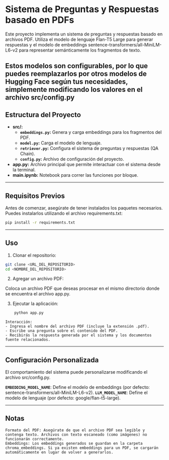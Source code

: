 # Sistema de Preguntas y Respuestas basado en PDFs

Este proyecto implementa un sistema de preguntas y respuestas basado en archivos PDF. Utiliza el modelo de lenguaje Flan-T5 Large para generar respuestas y el modelo de embeddings sentence-transformers/all-MiniLM-L6-v2 para representar semánticamente los fragmentos de texto.

Estos modelos son configurables, por lo que puedes reemplazarlos por otros modelos de Hugging Face según tus necesidades, simplemente modificando los valores en el archivo src/config.py
---

## **Estructura del Proyecto**
- **src/:**
  - **`embeddings.py`:** Genera y carga embeddings para los fragmentos del PDF.
  - **`model.py`:** Carga el modelo de lenguaje.
  - **`retriever.py`:** Configura el sistema de preguntas y respuestas (QA Chain).
  - **`config.py`:** Archivo de configuración del proyecto.
- **app.py:** Archivo principal que permite interactuar con el sistema desde la terminal.
- **main.ipynb:** Notebook para correr las funciones por bloque.  

---

## **Requisitos Previos**
Antes de comenzar, asegúrate de tener instalados los paquetes necesarios. Puedes instalarlos utilizando el archivo requirements.txt:
   ```bash
   pip install -r requirements.txt
   ```
---


## **Uso**

1. Clonar el repositorio:

```bash
git clone <URL_DEL_REPOSITORIO>  
cd <NOMBRE_DEL_REPOSITORIO>  
```
2. Agregar un archivo PDF:

Coloca un archivo PDF que deseas procesar en el mismo directorio donde se encuentra el archivo app.py.

3. Ejecutar la aplicación:
```bash
    python app.py  
```
    Interacción:
    - Ingresa el nombre del archivo PDF (incluye la extensión .pdf).
    - Escribe una pregunta sobre el contenido del PDF.
    - Recibirás la respuesta generada por el sistema y los documentos fuente relacionados.

---

## **Configuración Personalizada**

El comportamiento del sistema puede personalizarse modificando el archivo src/config.py.

**`EMBEDDING_MODEL_NAME`**: Define el modelo de embeddings (por defecto: sentence-transformers/all-MiniLM-L6-v2).
**`LLM_MODEL_NAME`**: Define el modelo de lenguaje (por defecto: google/flan-t5-large).

---

## Notas

    Formato del PDF: Asegúrate de que el archivo PDF sea legible y contenga texto. Archivos con texto escaneado (como imágenes) no funcionarán correctamente.
    Embeddings: Los embeddings generados se guardan en la carpeta chroma_embeddings. Si ya existen embeddings para un PDF, se cargarán automáticamente en lugar de volver a generarlos.

